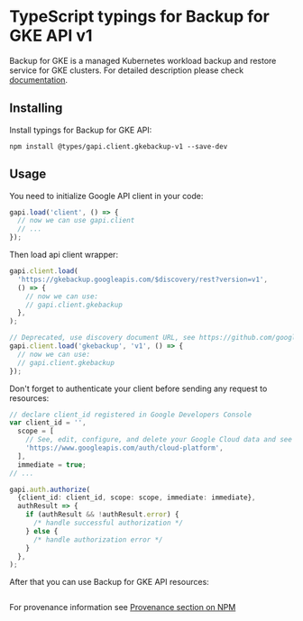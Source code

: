 # TypeScript typings for Backup for GKE API v1

Backup for GKE is a managed Kubernetes workload backup and restore service for GKE clusters.
For detailed description please check [documentation](https://cloud.google.com/kubernetes-engine/docs/add-on/backup-for-gke).

## Installing

Install typings for Backup for GKE API:

```
npm install @types/gapi.client.gkebackup-v1 --save-dev
```

## Usage

You need to initialize Google API client in your code:

```typescript
gapi.load('client', () => {
  // now we can use gapi.client
  // ...
});
```

Then load api client wrapper:

```typescript
gapi.client.load(
  'https://gkebackup.googleapis.com/$discovery/rest?version=v1',
  () => {
    // now we can use:
    // gapi.client.gkebackup
  },
);
```

```typescript
// Deprecated, use discovery document URL, see https://github.com/google/google-api-javascript-client/blob/master/docs/reference.md#----gapiclientloadname----version----callback--
gapi.client.load('gkebackup', 'v1', () => {
  // now we can use:
  // gapi.client.gkebackup
});
```

Don't forget to authenticate your client before sending any request to resources:

```typescript
// declare client_id registered in Google Developers Console
var client_id = '',
  scope = [
    // See, edit, configure, and delete your Google Cloud data and see the email address for your Google Account.
    'https://www.googleapis.com/auth/cloud-platform',
  ],
  immediate = true;
// ...

gapi.auth.authorize(
  {client_id: client_id, scope: scope, immediate: immediate},
  authResult => {
    if (authResult && !authResult.error) {
      /* handle successful authorization */
    } else {
      /* handle authorization error */
    }
  },
);
```

After that you can use Backup for GKE API resources: <!-- TODO: make this work for multiple namespaces -->

```typescript

```

For provenance information see [Provenance section on NPM](https://www.npmjs.com/package/@maxim_mazurok/gapi.client.gkebackup-v1#Provenance:~:text=none-,Provenance,-Built%20and%20signed)
